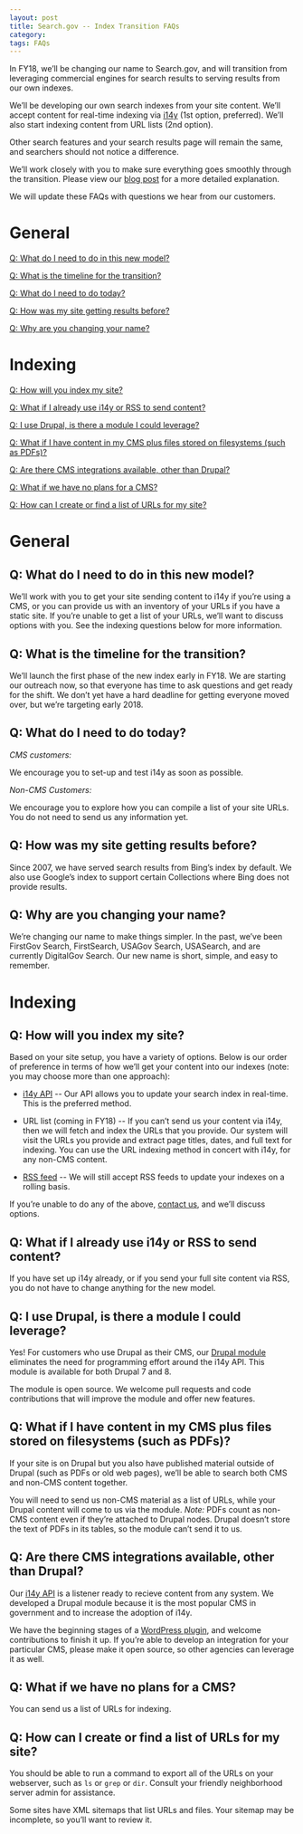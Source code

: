 ```yaml
---
layout: post
title: Search.gov -- Index Transition FAQs
category: 
tags: FAQs
---
```


In FY18, we’ll be changing our name to Search.gov, and will transition from leveraging commercial engines for search results to serving results from our own indexes.

We’ll be developing our own search indexes from your site content. We’ll accept content for real-time indexing via [i14y](/developer/i14y.html) (1st option, preferred). We’ll also start indexing content from URL lists (2nd option).

Other search features and your search results page will remain the same, and searchers should not notice a difference.

We’ll work closely with you to make sure everything goes smoothly through the transition. Please view our [blog post](/drafts/drafts/2017-09-20-searchgov-blog.html) for a more detailed explanation. 

We will update these FAQs with questions we hear from our customers. 
  
# General

[Q: What do I need to do in this new model?](#q-what-do-i-need-to-do-in-this-new-model)

[Q: What is the timeline for the transition?](#q-what-is-the-timeline-for-the-transition)

[Q: What do I need to do today?](#q-what-do-i-need-to-do-today)

[Q: How was my site getting results before?](#q-how-was-my-site-getting-results-before)

[Q: Why are you changing your name?](#q-why-are-you-changing-your-name)

# Indexing

[Q: How will you index my site?](#q-how-will-you-index-my-site)

[Q: What if I already use i14y or RSS to send content?](#q-what-if-i-already-use-i14y-or-rss-to-send-content)

[Q: I use Drupal, is there a module I could leverage?](#q-i-use-drupal-is-there-a-module-i-could-leverage)

[Q: What if I have content in my CMS plus files stored on filesystems (such as PDFs)?](#q-what-if-i-have-content-in-my-cms-plus-files-stored-on-filesystems-such-as-pdfs)

[Q: Are there CMS integrations available, other than Drupal?](#q-are-there-cms-integrations-available-other-than-drupal)

[Q: What if we have no plans for a CMS?](#q-what-if-we-have-no-plans-for-a-cms)

[Q: How can I create or find a list of URLs for my site?](#q-how-can-i-create-or-find-a-list-of-urls-for-my-site)

# General

## Q: What do I need to do in this new model?
 
We’ll work with you to get your site sending content to i14y if you’re using a CMS, or you can provide us with an inventory of your URLs if you have a static site. If you’re unable to get a list of your URLs, we’ll want to discuss options with you.  See the indexing questions below for more information.

## Q: What is the timeline for the transition?
 
We’ll launch the first phase of the new index early in FY18. We are starting our outreach now, so that everyone has time to ask questions and get ready for the shift. We don’t yet have a hard deadline for getting everyone moved over, but we’re targeting early 2018.
 
## Q: What do I need to do today?

*CMS customers:*

We encourage you to set-up and test i14y as soon as possible. 

*Non-CMS Customers:*

We encourage you to explore how you can compile a list of your site URLs. You do not need to send us any information yet. 

## Q: How was my site getting results before?
 
Since 2007, we have served search results from Bing’s index by default. We also use Google’s index to support certain Collections where Bing does not provide results.

## Q: Why are you changing your name?
We’re changing our name to make things simpler. In the past, we’ve been FirstGov Search, FirstSearch, USAGov Search, USASearch, and are currently DigitalGov Search. Our new name is short, simple, and easy to remember.


# Indexing

## Q: How will you index my site?
 
Based on your site setup, you have a variety of options. Below is our order of preference in terms of how we’ll get your content into our indexes (note: you may choose more than one approach):
 
* [i14y API](https://search.digitalgov.gov/developer/i14y.html) --  Our API allows you to update your search index in real-time. This is the preferred method.

* URL list (coming in FY18) -- If you can’t send us your content via i14y, then we will fetch and index the URLs that you provide. Our system will visit the URLs you provide and extract page titles, dates, and full text for indexing. You can use the URL indexing method in concert with i14y, for any non-CMS content. 

* [RSS feed](https://search.digitalgov.gov/manual/rss.html) -- We will still accept RSS feeds to update your indexes on a rolling basis. 

If you’re unable to do any of the above, [contact us](mailto:search@support.digitalgov.gov), and we’ll discuss options.
 
## Q: What if I already use i14y or RSS to send content?
 
If you have set up i14y already, or if you send your full site content via RSS, you do not have to change anything for the new model.
 
## Q: I use Drupal, is there a module I could leverage?
 
Yes! For customers who use Drupal as their CMS, our [Drupal module]( https://www.drupal.org/project/usasearch) eliminates the need for programming effort around the i14y API. This module is available for both Drupal 7 and 8.

The module is open source. We welcome pull requests and code contributions that will improve the module and offer new features.

## Q: What if I have content in my CMS plus files stored on filesystems (such as PDFs)?
 
If your site is on Drupal but you also have published material outside of Drupal (such as PDFs or old web pages), we’ll be able to search both CMS and non-CMS content together. 

You will need to send us non-CMS material as a list of URLs, while your Drupal content will come to us via the module. *Note:* PDFs count as non-CMS content even if they’re attached to Drupal nodes. Drupal doesn’t store the text of PDFs in its tables, so the module can’t send it to us.

## Q: Are there CMS integrations available, other than Drupal?
 
Our [i14y API](https://search.digitalgov.gov/developer/i14y.html) is a listener ready to recieve content from any system. We developed a Drupal module because it is the most popular CMS in government and to increase the adoption of i14y. 

We have the beginning stages of a [WordPress plugin](https://github.com/GSA/wp-digitalgov-i14y-indexer), and welcome contributions to finish it up. If you’re able to develop an integration for your particular CMS, please make it open source, so other agencies can leverage it as well.

## Q: What if we have no plans for a CMS?
 
You can send us a list of URLs for indexing.

## Q: How can I create or find a list of URLs for my site?

You should be able to run a command to export all of the URLs on your webserver, such as `ls` or `grep` or `dir`. Consult your friendly neighborhood server admin for assistance. 

Some sites have XML sitemaps that list URLs and files. Your sitemap may be incomplete, so you’ll want to review it.


